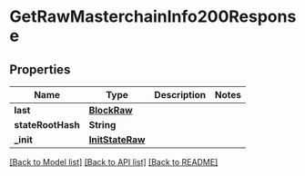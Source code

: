 # GetRawMasterchainInfo200Response

## Properties
Name | Type | Description | Notes
------------ | ------------- | ------------- | -------------
**last** | [**BlockRaw**](BlockRaw.md) |  | 
**stateRootHash** | **String** |  | 
**_init** | [**InitStateRaw**](InitStateRaw.md) |  | 

[[Back to Model list]](../README.md#documentation-for-models) [[Back to API list]](../README.md#documentation-for-api-endpoints) [[Back to README]](../README.md)


